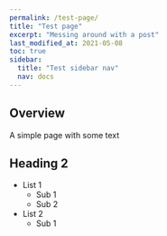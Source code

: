 ```yaml
---
permalink: /test-page/
title: "Test page"
excerpt: "Messing around with a post"
last_modified_at: 2021-05-08
toc: true
sidebar: 
  title: "Test sidebar nav"
  nav: docs
---
```


## Overview

A simple page with some text

## Heading 2

- List 1
    - Sub 1
    - Sub 2
- List 2
    - Sub 1


